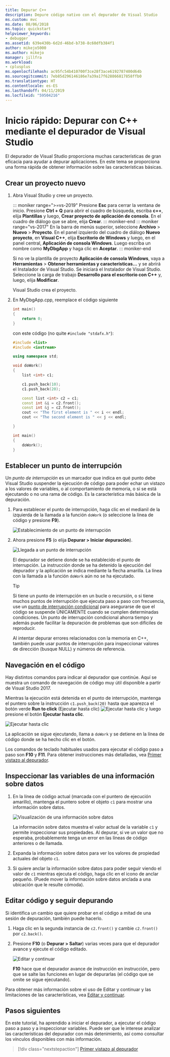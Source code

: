 ```yaml
---
title: Depurar C++
description: Depure código nativo con el depurador de Visual Studio
ms.custom: mvc
ms.date: 08/06/2018
ms.topic: quickstart
helpviewer_keywords:
- debugger
ms.assetid: 639e430b-6d2d-46bd-b738-8c60dfb384f1
author: mikejo5000
ms.author: mikejo
manager: jillfra
ms.workload:
- cplusplus
ms.openlocfilehash: ac95fc54b410700f3ce28f3ace6192787400d64b
ms.sourcegitcommit: 7eb85d296146186e7a39a17f628866817858ffb0
ms.translationtype: HT
ms.contentlocale: es-ES
ms.lasthandoff: 04/11/2019
ms.locfileid: "59504216"
---
```

# <a name="quickstart-debug-with-c-using-the-visual-studio-debugger"></a>Inicio rápido: Depurar con C++ mediante el depurador de Visual Studio

El depurador de Visual Studio proporciona muchas características de gran eficacia para ayudar a depurar aplicaciones. En este tema se proporciona una forma rápida de obtener información sobre las características básicas.

## <a name="create-a-new-project"></a>Crear un proyecto nuevo

1. Abra Visual Studio y cree un proyecto.

    ::: moniker range=">=vs-2019"
    Presione **Esc** para cerrar la ventana de inicio. Presione **Ctrl + Q** para abrir el cuadro de búsqueda, escriba **c++**, elija **Plantillas** y luego, **Crear proyecto de aplicación de consola**. En el cuadro de diálogo que se abre, elija **Crear**.
    ::: moniker-end
    ::: moniker range="vs-2017"
    En la barra de menús superior, seleccione **Archivo** > **Nuevo** > **Proyecto**. En el panel izquierdo del cuadro de diálogo **Nuevo proyecto**, en **Visual C++**, elija **Escritorio de Windows** y luego, en el panel central, **Aplicación de consola Windows**. Luego escriba un nombre como **MyDbgApp** y haga clic en **Aceptar**.
    ::: moniker-end

    Si no ve la plantilla de proyecto **Aplicación de consola Windows**, vaya a **Herramientas** > **Obtener herramientas y características…** y se abrirá el Instalador de Visual Studio. Se iniciará el Instalador de Visual Studio. Seleccione la carga de trabajo **Desarrollo para el escritorio con C++** y, luego, elija **Modificar**.

    Visual Studio crea el proyecto.

1. En MyDbgApp.cpp, reemplace el código siguiente

    ```c++
    int main()
    {
        return 0;
    }
    ```

    con este código (no quite `#include "stdafx.h"`):

    ```c++
    #include <list>
    #include <iostream>

    using namespace std;

    void doWork()
    {
        list <int> c1;

        c1.push_back(10);
        c1.push_back(20);

        const list <int> c2 = c1;
        const int &i = c2.front();
        const int &j = c2.front();
        cout << "The first element is " << i << endl;
        cout << "The second element is " << j << endl;

    }

    int main()
    {
        doWork();
    }
    ```

## <a name="set-a-breakpoint"></a>Establecer un punto de interrupción

Un *punto de interrupción* es un marcador que indica en qué punto debe Visual Studio suspender la ejecución de código para poder echar un vistazo a los valores de variables, o al comportamiento de memoria, o si se está ejecutando o no una rama de código. Es la característica más básica de la depuración.

1. Para establecer el punto de interrupción, haga clic en el medianil de la izquierda de la llamada a la función `doWork` (o seleccione la línea de código y presione **F9**).

    ![Establecimiento de un punto de interrupción](../debugger/media/dbg-qs-set-breakpoint.png "Set a breakpoint")

2. Ahora presione **F5** (o elija **Depurar > Iniciar depuración**).

    ![Llegada a un punto de interrupción](../debugger/media/dbg-qs-hit-breakpoint.png "Hit a breakpoint")

    El depurador se detiene donde se ha establecido el punto de interrupción. La instrucción donde se ha detenido la ejecución del depurador y la aplicación se indica mediante la flecha amarilla. La línea con la llamada a la función `doWork` aún no se ha ejecutado.

    > [!TIP]
    > Si tiene un punto de interrupción en un bucle o recursión, o si tiene muchos puntos de interrupción que ejecuta paso a paso con frecuencia, use un [punto de interrupción condicional](../debugger/using-breakpoints.md#BKMK_Specify_a_breakpoint_condition_using_a_code_expression) para asegurarse de que el código se suspende ÚNICAMENTE cuando se cumplen determinadas condiciones. Un punto de interrupción condicional ahorra tiempo y además puede facilitar la depuración de problemas que son difíciles de reproducir.

    Al intentar depurar errores relacionados con la memoria en C++, también puede usar puntos de interrupción para inspeccionar valores de dirección (busque NULL) y números de referencia.

## <a name="navigate-code"></a>Navegación en el código

Hay distintos comandos para indicar al depurador que continúe. Aquí se muestra un comando de navegación de código muy útil disponible a partir de Visual Studio 2017.

Mientras la ejecución está detenida en el punto de interrupción, mantenga el puntero sobre la instrucción `c1.push_back(20)` hasta que aparezca el botón verde **Run to click** (Ejecutar hasta clic) ![Ejecutar hasta clic](../debugger/media/dbg-tour-run-to-click.png "RunToClick") y luego presione el botón **Ejecutar hasta clic**.

![Ejecutar hasta clic](../debugger/media/dbg-qs-run-to-click.png "Run to click")

La aplicación se sigue ejecutando, llama a `doWork` y se detiene en la línea de código donde se ha hecho clic en el botón.

Los comandos de teclado habituales usados para ejecutar el código paso a paso son **F10** y **F11**. Para obtener instrucciones más detalladas, vea [Primer vistazo al depurador](../debugger/debugger-feature-tour.md).

## <a name="inspect-variables-in-a-datatip"></a>Inspeccionar las variables de una información sobre datos

1. En la línea de código actual (marcada con el puntero de ejecución amarillo), mantenga el puntero sobre el objeto `c1` para mostrar una información sobre datos.

    ![Visualización de una información sobre datos](../debugger/media/dbg-qs-data-tip.png "View a datatip")

    La información sobre datos muestra el valor actual de la variable `c1` y permite inspeccionar sus propiedades. Al depurar, si ve un valor que no esperaba, probablemente tenga un error en las líneas de código anteriores o de llamada.

2. Expanda la información sobre datos para ver los valores de propiedad actuales del objeto `c1`.

3. Si quiere anclar la información sobre datos para poder seguir viendo el valor de `c1` mientras ejecuta el código, haga clic en el icono de anclar pequeño. (Puede mover la información sobre datos anclada a una ubicación que le resulte cómoda).

## <a name="edit-code-and-continue-debugging"></a>Editar código y seguir depurando

Si identifica un cambio que quiere probar en el código a mitad de una sesión de depuración, también puede hacerlo.

1. Haga clic en la segunda instancia de `c2.front()` y cambie `c2.front()` por `c2.back()`.

2. Presione **F10** (o **Depurar > Saltar**) varias veces para que el depurador avance y ejecute el código editado.

    ![Editar y continuar](../debugger/media/dbg-qs-edit-and-continue.gif "Edit and continue")

    **F10** hace que el depurador avance de instrucción en instrucción, pero que se salte las funciones en lugar de depurarlas (el código que se omite se sigue ejecutando).

Para obtener más información sobre el uso de Editar y continuar y las limitaciones de las características, vea [Editar y continuar](../debugger/edit-and-continue.md).

## <a name="next-steps"></a>Pasos siguientes

En este tutorial, ha aprendido a iniciar el depurador, a ejecutar el código paso a paso y a inspeccionar variables. Puede ser que le interese analizar las características del depurador con más detenimiento, así como consultar los vínculos disponibles con más información.

> [!div class="nextstepaction"]
> [Primer vistazo al depurador](../debugger/debugger-feature-tour.md)
